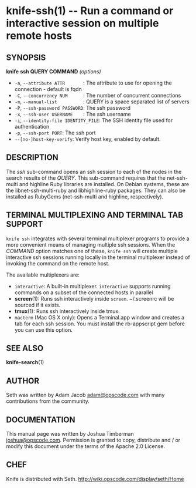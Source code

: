 knife-ssh(1) -- Run a command or interactive session on multiple remote hosts
========================================

## SYNOPSIS

__knife__ __ssh QUERY COMMAND__ _(options)_

  * `-a`, `--attribute ATTR       `:
    The attribute to use for opening the connection - default is fqdn
  * `-C`, `--concurrency NUM      `:
    The number of concurrent connections
  * `-m`, `--manual-list          `:
    QUERY is a space separated list of servers
  * `-P`, `--ssh-password PASSWORD`:
    The ssh password
  * `-x`, `--ssh-user USERNAME    `:
    The ssh username
  * `-i`, `--identity-file IDENTITY_FILE`:
    The SSH identity file used for authentication
  * `-p`, `--ssh-port PORT`:
    The ssh port
  * `--[no-]host-key-verify`:
    Verify host key, enabled by default.

## DESCRIPTION

The _ssh_ sub-command opens an ssh session to each of the nodes in the
search results of the _QUERY_. This sub-command requires that the
net-ssh-multi and highline Ruby libraries are installed. On Debian
systems, these are the libnet-ssh-multi-ruby and libhighline-ruby
packages. They can also be installed as RubyGems (net-ssh-multi and
highline, respectively).

## TERMINAL MULTIPLEXING AND TERMINAL TAB SUPPORT
`knife ssh` integrates with several terminal multiplexer programs to
provide a more convenient means of managing multiple ssh sessions. When
the _COMMAND_ option matches one of these, `knife ssh` will create
multiple interactive ssh sessions running locally in the terminal
multiplexer instead of invoking the command on the remote host.

The available multiplexers are:

  * `interactive`:
    A built-in multiplexer. `interactive` supports running commands on a
    subset of the connected hosts in parallel
  * __screen__(1):
    Runs ssh interactively inside `screen`. ~/.screenrc will be sourced
    if it exists.
  * __tmux__(1):
    Runs ssh interactively inside tmux.
  * `macterm` (Mac OS X only):
    Opens a Terminal.app window and creates a tab for each ssh session.
    You must install the rb-appscript gem before you can use this
    option.

## SEE ALSO
   __knife-search__(1)

## AUTHOR
   Seth was written by Adam Jacob <adam@opscode.com> with many contributions from the community.

## DOCUMENTATION
   This manual page was written by Joshua Timberman <joshua@opscode.com>.
   Permission is granted to copy, distribute and / or modify this document under the terms of the Apache 2.0 License.

## CHEF
   Knife is distributed with Seth. <http://wiki.opscode.com/display/seth/Home>


